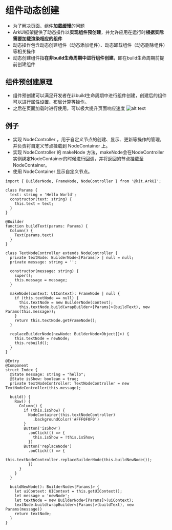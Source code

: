 # 组件动态创建
- 为了解决页面、组件**加载缓慢**的问题
- ArkUI框架提供了动态操作以**实现组件预创建**，并允许应用在运行时**根据实际需要加载渲染相应的组件**
- 动态操作包含动态创建组件（动态添加组件）、动态卸载组件（动态删除组件）等相关操作
- 动态创建组件指**在非build生命周期中进行组件创建**，即在build生命周期前提前创建组件

## 组件预创建原理
- 组件预创建可以满足开发者在非build生命周期中进行组件创建，创建后的组件可以进行属性设置、布局计算等操作。
- 之后在页面加载时进行使用，可以极大提升页面响应速度
![alt text](image-20250707-16.png)

## 例子
- 实现 NodeController ，用于自定义节点的创建、显示、更新等操作的管理，并负责将自定义节点挂载到 NodeContainer 上。
- 实现 NodeController 的 makeNode 方法，makeNode会在NodeController实例绑定NodeContainer的时候进行回调，并将返回的节点挂载至NodeContainer。
- 使用 NodeContainer 显示自定义节点。

```
import { BuilderNode, FrameNode, NodeController } from '@kit.ArkUI';

class Params {
  text: string = 'Hello World';
  constructor(text: string) {
    this.text = text;
  }
}

@Builder
function buildText(params: Params) {
  Column() {
    Text(params.text)
  }
}

class TextNodeController extends NodeController {
  private textNode: BuilderNode<[Params]> | null = null;
  private message: string = '';

  constructor(message: string) {
    super();
    this.message = message;
  }

  makeNode(context: UIContext): FrameNode | null {
    if (this.textNode == null) {
      this.textNode = new BuilderNode(context);
      this.textNode.build(wrapBuilder<[Params]>(buildText), new Params(this.message));
    }
    return this.textNode.getFrameNode();
  }

  replaceBuilderNode(newNode: BuilderNode<Object[]>) {
    this.textNode = newNode;
    this.rebuild();
  }
}

@Entry
@Component
struct Index {
  @State message: string = "hello";
  @State isShow: boolean = true;
  private textNodeController: TextNodeController = new TextNodeController(this.message);

  build() {
    Row() {
      Column() {
        if (this.isShow) {
          NodeContainer(this.textNodeController)
            .backgroundColor('#FFF0F0F0')
        }
        Button('isShow')
          .onClick(() => {
            this.isShow = !this.isShow;
          })
        Button('replaceNode')
          .onClick(() => {
            this.textNodeController.replaceBuilderNode(this.buildNewNode());
          })
      }
    }
  }

  buildNewNode(): BuilderNode<[Params]> {
    let uiContext: UIContext = this.getUIContext();
    let message = 'newNode';
    let textNode = new BuilderNode<[Params]>(uiContext);
    textNode.build(wrapBuilder<[Params]>(buildText), new Params(message))
    return textNode;
  }
}

```